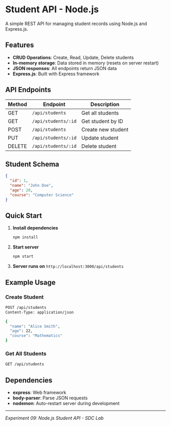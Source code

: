 # Student API - Node.js

A simple REST API for managing student records using Node.js and Express.js.

## Features

- **CRUD Operations**: Create, Read, Update, Delete students
- **In-memory storage**: Data stored in memory (resets on server restart)
- **JSON responses**: All endpoints return JSON data
- **Express.js**: Built with Express framework

## API Endpoints

| Method | Endpoint | Description |
|--------|----------|-------------|
| GET | `/api/students` | Get all students |
| GET | `/api/students/:id` | Get student by ID |
| POST | `/api/students` | Create new student |
| PUT | `/api/students/:id` | Update student |
| DELETE | `/api/students/:id` | Delete student |

## Student Schema

```json
{
  "id": 1,
  "name": "John Doe",
  "age": 20,
  "course": "Computer Science"
}
```

## Quick Start

1. **Install dependencies**
   ```bash
   npm install
   ```

2. **Start server**
   ```bash
   npm start
   ```

3. **Server runs on** `http://localhost:3000/api/students`

## Example Usage

### Create Student
```bash
POST /api/students
Content-Type: application/json

{
  "name": "Alice Smith",
  "age": 22,
  "course": "Mathematics"
}
```

### Get All Students
```bash
GET /api/students
```

## Dependencies

- **express**: Web framework
- **body-parser**: Parse JSON requests
- **nodemon**: Auto-restart server during development

---
*Experiment 09: Node.js Student API - SDC Lab*